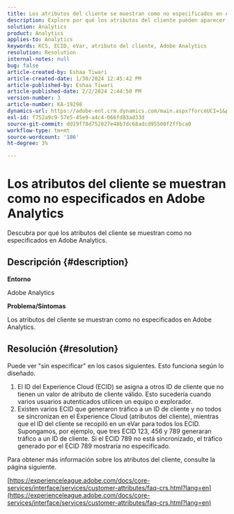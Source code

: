 ```yaml
---
title: Los atributos del cliente se muestran como no especificados en Adobe Analytics
description: Explore por qué los atributos del cliente pueden aparecer como "sin especificar" en Adobe Analytics.
solution: Analytics
product: Analytics
applies-to: Analytics
keywords: KCS, ECID, eVar, atributo del cliente, Adobe Analytics
resolution: Resolution
internal-notes: null
bug: false
article-created-by: Eshaa Tiwari
article-created-date: 1/30/2024 12:45:42 PM
article-published-by: Eshaa Tiwari
article-published-date: 2/2/2024 2:44:50 PM
version-number: 3
article-number: KA-19298
dynamics-url: https://adobe-ent.crm.dynamics.com/main.aspx?forceUCI=1&pagetype=entityrecord&etn=knowledgearticle&id=c3dde878-6dbf-ee11-9079-6045bd006268
exl-id: f752a9c9-57e5-45e9-a4c4-066fd83ad33d
source-git-commit: dd19f78d752827e48b7dc68adcd95500f2ffbca0
workflow-type: tm+mt
source-wordcount: '186'
ht-degree: 3%

---
```


# Los atributos del cliente se muestran como no especificados en Adobe Analytics


Descubra por qué los atributos del cliente se muestran como no especificados en Adobe Analytics.

## Descripción {#description}


<b>Entorno</b>

Adobe Analytics

<b>Problema/Síntomas</b>

Los atributos del cliente se muestran como no especificados en Adobe Analytics.


## Resolución {#resolution}




Puede ver &quot;sin especificar&quot; en los casos siguientes. Esto funciona según lo diseñado.

1. El ID del Experience Cloud (ECID) se asigna a otros ID de cliente que no tienen un valor de atributo de cliente válido. Esto sucedería cuando varios usuarios autenticados utilicen un equipo o explorador.
2. Existen varios ECID que generaron tráfico a un ID de cliente y no todos se sincronizan en el Experience Cloud (atributos del cliente), mientras que el ID del cliente se recopiló en un eVar para todos los ECID. Supongamos, por ejemplo, que tres ECID 123, 456 y 789 generaran tráfico a un ID de cliente. Si el ECID 789 no está sincronizado, el tráfico generado por el ECID 789 mostraría no especificado.




Para obtener más información sobre los atributos del cliente, consulte la página siguiente.

[https://experienceleague.adobe.com/docs/core-services/interface/services/customer-attributes/faq-crs.html?lang=en](https://experienceleague.adobe.com/docs/core-services/interface/services/customer-attributes/faq-crs.html?lang=en)
